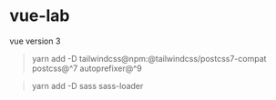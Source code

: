 # vue-lab

vue version 3

> yarn add -D tailwindcss@npm:@tailwindcss/postcss7-compat postcss@^7 autoprefixer@^9

> yarn add -D sass sass-loader